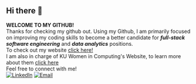 ## Hi there 👋

<!--
**SabeenAhmad/SabeenAhmad** is a ✨ _special_ ✨ repository because its `README.md` (this file) appears on your GitHub profile.

Here are some ideas to get you started:

- 🔭 I’m currently working on ...
- 🌱 I’m currently learning ...
- 👯 I’m looking to collaborate on ...
- 🤔 I’m looking for help with ...
- 💬 Ask me about ...
- 📫 How to reach me: ...
- 😄 Pronouns: ...
- ⚡ Fun fact: ...
-->

**WELCOME TO MY GITHUB!**<br>
Thanks for checking my github out. Using my Github, I am primarily focused on improving my coding skills to become a better candidate for ***full-stack software engineering*** and ***data analytics*** positions.<br>
To check out my website [click here!](https://sabeenahmad.github.io)<br>
I am also in charge of KU Women in Computing's Website, to learn more about them [click here](https://ukansas-wic.github.io)<br>
Feel free to connect with me!<br>
[![LinkedIn](https://img.shields.io/badge/LinkedIn-0077B5?style=for-the-badge&logo=linkedin&logoColor=white)](https://www.linkedin.com/in/sabeenahmad-) [![Email](https://upload.wikimedia.org/wikipedia/commons/thumb/7/7e/Gmail_icon_%282020%29.svg/512px-Gmail_icon_%282020%29.svg.png)](mailto:sabeenahmad21@gmail.com)


